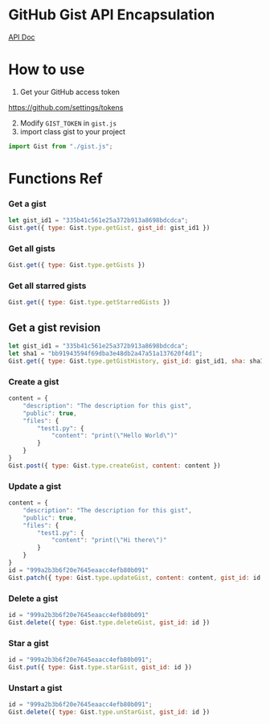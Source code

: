# GitHub Gist API Encapsulation

[API Doc](https://docs.github.com/en/rest/gists/gists?apiVersion=2022-11-28)

# How to use

1. Get your GitHub access token

https://github.com/settings/tokens

2. Modify `GIST_TOKEN` in `gist.js`
3. import class gist to your project

```js
import Gist from "./gist.js";
```



# Functions Ref

### Get a gist

```JavaScript
let gist_id1 = "335b41c561e25a372b913a8698bdcdca";
Gist.get({ type: Gist.type.getGist, gist_id: gist_id1 })
```



### Get all gists

```JavaScript
Gist.get({ type: Gist.type.getGists })
```



### Get all starred gists

```JavaScript
Gist.get({ type: Gist.type.getStarredGists })
```



## Get a gist revision

```JavaScript
let gist_id1 = "335b41c561e25a372b913a8698bdcdca";
let sha1 = "bb91943594f69dba3e48db2a47a51a137620f4d1";
Gist.get({ type: Gist.type.getGistHistory, gist_id: gist_id1, sha: sha1 })
```



### Create a gist

```js
content = {
    "description": "The description for this gist",
    "public": true,
    "files": {
        "test1.py": {
            "content": "print(\"Hello World\")"
        }
    }
}
Gist.post({ type: Gist.type.createGist, content: content })
```



### Update a gist

```JavaScript
content = {
    "description": "The description for this gist",
    "public": true,
    "files": {
        "test1.py": {
            "content": "print(\"Hi there\")"
        }
    }
}
id = "999a2b3b6f20e7645eaacc4efb80b091"
Gist.patch({ type: Gist.type.updateGist, content: content, gist_id: id })
```



### Delete a gist

```JavaScript
id = "999a2b3b6f20e7645eaacc4efb80b091"
Gist.delete({ type: Gist.type.deleteGist, gist_id: id })
```



### Star a gist

```JavaScript
id = "999a2b3b6f20e7645eaacc4efb80b091";
Gist.put({ type: Gist.type.starGist, gist_id: id })
```



### Unstart a gist

```JavaScript
id = "999a2b3b6f20e7645eaacc4efb80b091";
Gist.delete({ type: Gist.type.unStarGist, gist_id: id })
```

